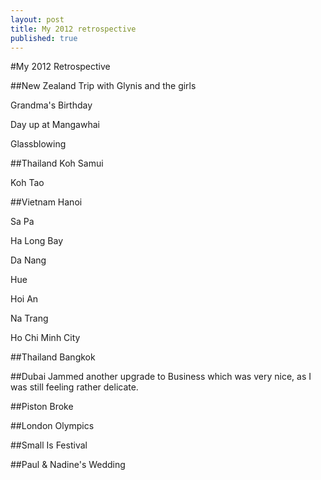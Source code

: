 ```yaml
---
layout: post
title: My 2012 retrospective
published: true
---
```

#My 2012 Retrospective

##New Zealand
Trip with Glynis and the girls

Grandma's Birthday

Day up at Mangawhai

Glassblowing

##Thailand
Koh Samui

Koh Tao

##Vietnam
Hanoi

Sa Pa

Ha Long Bay

Da Nang

Hue

Hoi An

Na Trang

Ho Chi Minh City

##Thailand
Bangkok

##Dubai
Jammed another upgrade to Business which was very nice, as I was still feeling rather delicate.

##Piston Broke

##London Olympics

##Small Is Festival

##Paul & Nadine's Wedding



